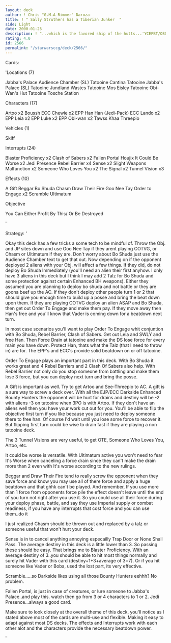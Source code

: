 ```yaml
---
layout: deck
author: ! Chris "G.M.A Rimmer" Daroza
title: ! " Sally Struthers has a Tiberian Junker  "
side: Light
date: 2000-01-25
description: ! "...which is the favored ship of the hutts...'YCEPBT/OBD Deck for fun and after some tweaking hopefully tourney worthy.Make the Darkside feel your pain with OTE and Rebel Barrier. Rescue Han"
rating: 4.0
id: 2566
permalink: "/starwarsccg/deck/2566/"
---
```

Cards: 

'Locations (7)

Jabba's Palace Audience Chamber (SL)
Tatooine Cantina
Tatooine Jabba's Palace (SL)
Tatooine Jundland Wastes
Tatooine Mos Eisley
Tatooine Obi-Wan's Hut
Tatooine Tosche Station

Characters (17)

Artoo x2
Boussh
ECC Chewie x2
EPP Han
Han (Jedi-Pack)
ECC Lando x2
EPP Leia x2
EPP Luke x2
EPP Obi-wan x2
Tawss Khaa
Threepio

Vehicles (1)

Skiff

Interrupts (24)

Blaster Proficiency x2
Clash of Sabers x2
Fallen Portal
Houjix
It Could Be Worse x2
Jedi Presence
Rebel Barrier x4
Sense x2
Slight Weapons Malfunction x2
Someone Who Loves You x2
The Signal x2
Tunnel Vision x3

Effects (10)

A Gift
Beggar
Bo Shuda
Chasm
Draw Their Fire
Goo Nee Tay
Order to Engage x2
Scramble
Ultimatum

Objective

You Can Either Profit By This/
Or Be Destroyed









'

Strategy: '

Okay this deck has a few tricks a some tech to be mindful of. Throw the Obj. and JP sites down and use Goo Nee Tay if they arent playing COTVG, or Chasm or Ultimatum if they are.
Don't worry about Bo Shuda just use the Audience Chamber text to get that out. Now depending on if the opponent deployed 2 aliens with your Obj. will affect a few things.
If they did, do not deploy Bo Shuda Immediately (you'll need an alien their first anyhow. I only have 3 aliens in this deck but I think I may add 2 Talz for Bo Shuda and some protection
against certain Enhanced BH weapons). Either they assumed you are planning to deploy bo shuda and not battle or they are goona beef up the AC. If they don't deploy other people turn 1 or 2
that should give you enough time to build up a posse and bring the beat down upon them. If they are playing COTVG deploy an alien ASAP and Bo Shuda, then get out Order To Engage and make them
pay. If they move away then Han's free and you'll know that Vader is coming down for a beatdown next turn.

In most case scenarios you'll want to play Order To Engage whit conjuntion with Bo Shuda, Rebel Barrier, Clash of Sabers. Get out Leia and SWLY and free Han. Then Force Drain at tatooine and make the
DS lose force for every main you have down. Protect Han, thats what the Talz (that I need to throw in) are for. The EPP's and ECC's provide solid beatdown on or off tatooine.

Order To Engage plays an important part in this deck. With Bo Shuda it works great and 4 Rebel Barriers and 2 Clash Of Sabers also help. With Rebel Barrier not only do you stop someone from battling
and make them lose 3 force, but you can deploy next turn and bring the posse.

A Gift is important as well. Try to get Artoo and See-Threepio to AC. A gift is a sure way to screw a deck over. With all the EJP/ECC Darkside Enhanced Bounty Hunters the opponent will be hurt for
drains and destiny will be -2 with aliens -3 on tatooine when 3PO is with Artoo. If they don't have an aliens well then you have your work cut out for you. You'll be able to flip the objective first
turn if you like because you just need to deploy someone there to free han. Of course I'd wait until you lose some force to recover it. But flipping first turn could be wise to drain fast if they are playing
a non tatooine deck.

The 3 Tunnel Visions are very useful, to get OTE, Someone Who Loves You, Artoo, etc.

It could be worse is versatile. With Ultimatum active you won't need to fear It's Worse when canceling a force drain since they can't make the drain more than 2 even with It's worse
according to the new rulings.

Beggar and Draw Their Fire tend to really screw the opponent when they save force and know you may use all of there force and apply a huge beatdown and that ghhk can't be played. And remember, If you use more
than 1 force from opponents force pile the effect doesn't leave until the end of you turn not right after you use it. So you could use all their force during your deploy phase, battle, and say they use Imperial supply
or combat readiness, if you have any interrupts that cost force and you can use them..do it

I just realized Chasm should be thrown out and replaced by a talz or someone useful that won't hurt your deck.

Sense is in to cancel anything annoying especailly Trap Door or None Shall Pass. The average destiny in this deck is a little lower than 3. So passing these should be easy. That brings me to Blaster Proficiency.
With an average destiny of 3..you should be able to hit most things normally and surely hit Vader with this card (destiny+1+3+average of 3=7). Or if you hit someone like Vader or Boba, used the lost part, its very effective.

Scramble.....so Darkside likes using all those Bounty Hunters eehhh? No problem.

Fallen Portal, is just in case of creatures, or lure someone to Jabba's Palace..and play this. watch then go from 3 or 4 characters to 1 or 2. Jedi Presence...always a good card.

Make sure to look closely at the overall theme of this deck, you'll notice as I stated above most of the cards are multi-use and flexible.
Making it easy to adapt against most DS decks. The effects and Interrupts work with each other alot and the characters provide the necessary beatdown power.

'
